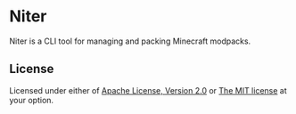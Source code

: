 # Niter

Niter is a CLI tool for managing and packing Minecraft modpacks.

## License

Licensed under either of [Apache License, Version 2.0](https://github.com/panda885/niter/blob/main/LICENSE-APACHE) or [The MIT license](https://github.com/panda885/niter/blob/main/LICENSE-MIT) at your option.